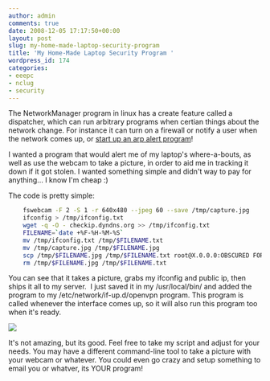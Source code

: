 ```yaml
---
author: admin
comments: true
date: 2008-12-05 17:17:50+00:00
layout: post
slug: my-home-made-laptop-security-program
title: 'My Home-Made Laptop Security Program '
wordpress_id: 174
categories:
- eeepc
- nclug
- security
---
```


The NetworkManager program in linux has a create feature called a dispatcher, which can run arbitrary programs when certian things about the network change. For instance it can turn on a firewall or notify a user when the network comes up, or [start up an arp alert program](/custom-arp-alerts-ii/)!

I wanted a program that would alert me of my laptop's where-a-bouts, as well as use the webcam to take a picture, in order to aid me in tracking it down if it got stolen. I wanted something simple and didn't way to pay for anything... I know I'm cheap :)

The code is pretty simple:

```bash
    fswebcam -F 2 -S 1 -r 640x480 --jpeg 60 --save /tmp/capture.jpg
    ifconfig > /tmp/ifconfig.txt
    wget -q -O - checkip.dyndns.org >> /tmp/ifconfig.txt
    FILENAME=`date +%F-%H-%M-%S`
    mv /tmp/ifconfig.txt /tmp/$FILENAME.txt
    mv /tmp/capture.jpg /tmp/$FILENAME.jpg
    scp /tmp/$FILENAME.jpg /tmp/$FILENAME.txt root@X.0.0.0:OBSCURED FOR SECURITY REASONS
    rm /tmp/$FILENAME.jpg /tmp/$FILENAME.txt
```

You can see that it takes a picture, grabs my ifconfig and public ip, then ships it all to my server.  I just saved it in my /usr/local/bin/ and added the program to my /etc/network/if-up.d/openvpn program. This program is called whenever the interface comes up, so it will also run this program too when it's ready.

[![](/uploads/2008-12-05-11-51-571-300x225.jpg)](/uploads/2008-12-05-11-51-571.jpg)

It's not amazing, but its good. Feel free to take my script and adjust for your needs. You may have a different command-line tool to take a picture with your webcam or whatever. You could even go crazy and setup something to email you or whatver, its YOUR program!

